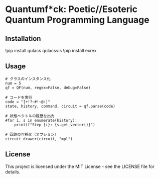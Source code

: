 # Quantumf*ck: Poetic//Esoteric Quantum Programming Language

## Installation

!pip install qulacs qulacsvis
!pip install exrex

## Usage

```
# クラスのインスタンス化
num = 5
qf = QF(num, regex=False, debug=False)

# コードを実行
code = "[+!?~#!~@:]"
state, history, command, circuit = qf.parse(code)

# 状態ベクトルの履歴を出力
#for i, s in enumerate(history):
    print(f"Step {i}: {s.get_vector()}")

# 回路の可視化（オプション）
circuit_drawer(circuit, "mpl")
```

## License

This project is licensed under the MIT License - see the LICENSE file for details.
